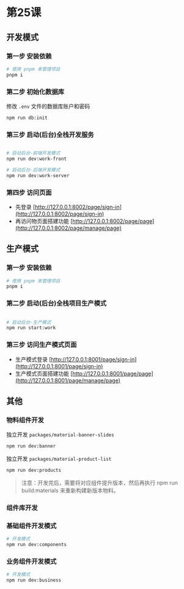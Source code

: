 # 第25课

## 开发模式

### 第一步 安装依赖

```sh
# 使用 pnpm 来管理项目
pnpm i
```

### 第二步 初始化数据库

修改 `.env` 文件的数据库账户和密码

```sh
npm run db:init
```

### 第三步 启动(后台)全栈开发服务
  

```sh

# 启动后台-前端开发模式
npm run dev:work-front

# 启动后台-后端开发模式
npm run dev:work-server

```

### 第四步 访问页面

- 先登录 [http://127.0.0.1:8002/page/sign-in](http://127.0.0.1:8002/page/sign-in)
- 再访问物页面搭建功能 [http://127.0.0.1:8002/page/page](http://127.0.0.1:8002/page/manage/page)


## 生产模式

### 第一步 安装依赖

```sh
# 使用 pnpm 来管理项目
pnpm i
```


### 第二步 启动(后台)全栈项目生产模式
  

```sh
 
# 启动后台-生产模式
npm run start:work

```

### 第三步 访问生产模式页面

- 生产模式登录 [http://127.0.0.1:8001/page/sign-in](http://127.0.0.1:8001/page/sign-in)
- 生产模式页面搭建功能 [http://127.0.0.1:8001/page/page](http://127.0.0.1:8001/page/manage/page)


## 其他

### 物料组件开发


独立开发 `packages/material-banner-slides`

```sh
npm run dev:banner
```


独立开发 `packages/material-product-list`
```sh
npm run dev:products
```

> 注意：开发完后，需要将对应组件提升版本，然后再执行 npm run build:materials 来重新构建新版本物料。


### 组件库开发

### 基础组件开发模式

```sh
# 开发模式
npm run dev:components
```

### 业务组件开发模式

```sh
# 开发模式
npm run dev:business
```


 